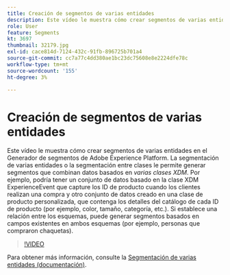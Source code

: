 ```yaml
---
title: Creación de segmentos de varias entidades
description: Este vídeo le muestra cómo crear segmentos de varias entidades en el Generador de segmentos de Adobe Experience Platform.  La segmentación de varias entidades o la segmentación entre clases le permite generar segmentos que combinan datos basados en varias clases XDM.
role: User
feature: Segments
kt: 3697
thumbnail: 32179.jpg
exl-id: cace814d-7124-432c-91fb-896725b701a4
source-git-commit: cc7a77c4dd380ae1bc23dc75608e8e2224dfe78c
workflow-type: tm+mt
source-wordcount: '155'
ht-degree: 3%

---
```


# Creación de segmentos de varias entidades

Este vídeo le muestra cómo crear segmentos de varias entidades en el Generador de segmentos de Adobe Experience Platform.  La segmentación de varias entidades o la segmentación entre clases le permite generar segmentos que combinan datos basados en *varias clases XDM*. Por ejemplo, podría tener un conjunto de datos basado en la clase XDM ExperienceEvent que capture los ID de producto cuando los clientes realizan una compra y otro conjunto de datos creado en una clase de producto personalizada, que contenga los detalles del catálogo de cada ID de producto (por ejemplo, color, tamaño, categoría, etc.). Si establece una relación entre los esquemas, puede generar segmentos basados en campos existentes en ambos esquemas (por ejemplo, personas que compraron chaquetas).

<!--Segment context (segment payload) allows you to provide key contextual details, such as a visitor's abandoned cart contents, in your segment definition so you can send personalized messages.-->

>[!VIDEO](https://video.tv.adobe.com/v/32179?quality=12&learn=on)

Para obtener más información, consulte la [Segmentación de varias entidades (documentación)](https://experienceleague.adobe.com/docs/experience-platform/segmentation/multi-entity-segmentation.html).
